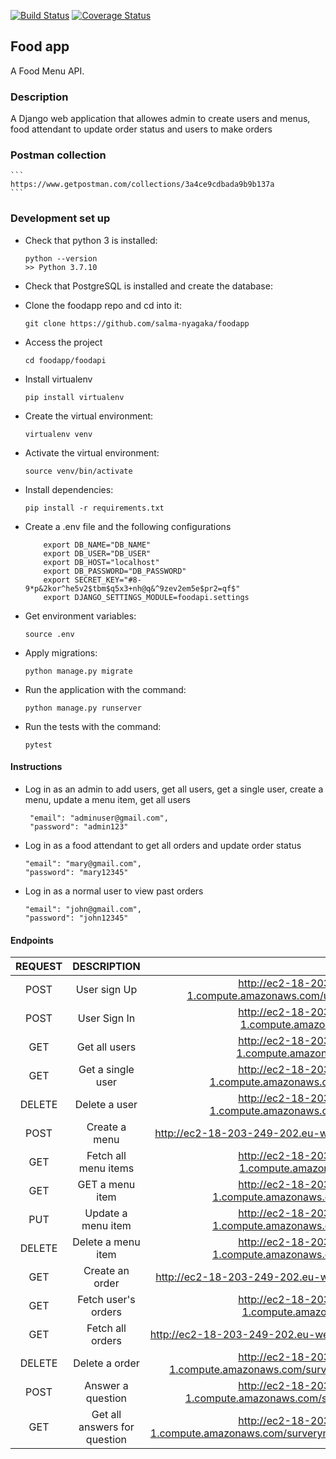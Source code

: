 [![Build Status](https://app.travis-ci.com/salma-nyagaka/foodapp.svg?branch=develop)](https://app.travis-ci.com/salma-nyagaka/foodapp)
[![Coverage Status](https://coveralls.io/repos/github/salma-nyagaka/foodapp/badge.svg?branch=develop)](https://coveralls.io/github/salma-nyagaka/foodapp?branch=develop)


## Food app
A Food Menu API.

### Description
A Django web application that allowes admin to create users and menus, food attendant to update order status and users to make orders

### Postman collection

    ```
    https://www.getpostman.com/collections/3a4ce9cdbada9b9b137a
    ```

### Development set up

-   Check that python 3 is installed:

    ```
    python --version
    >> Python 3.7.10
    ```

-   Check that PostgreSQL is installed and create the database:


-   Clone the foodapp repo and cd into it:

    ```
    git clone https://github.com/salma-nyagaka/foodapp
    ```

- Access the project

    ```
    cd foodapp/foodapi
    ```

- Install virtualenv

    ```
    pip install virtualenv
    ```

-   Create the virtual environment:

    ```
    virtualenv venv
    ```

-   Activate the virtual environment:

    ```
    source venv/bin/activate
    ```

-   Install dependencies:

    ```
    pip install -r requirements.txt 
    ```

-   Create a .env file and the following configurations

    ```
        export DB_NAME="DB_NAME"
        export DB_USER="DB_USER"
        export DB_HOST="localhost"
        export DB_PASSWORD="DB_PASSWORD"
        export SECRET_KEY="#8-9*p&2kor^he5v2$tbm$q5x3+nh@q&^9zev2em5e$pr2=qf$"
        export DJANGO_SETTINGS_MODULE=foodapi.settings

    ```

-   Get environment variables:

    ```
    source .env
    ```

-   Apply migrations:

    ```
    python manage.py migrate
    ```

-   Run the application with the command:

    ```
    python manage.py runserver 
    ```

-   Run the tests with the command:

    ```
    pytest
    ```
 #### Instructions 
 - Log in as an admin to add users, get all users, get a single user, create a menu, 
 update a menu item, get all users

   ```
    "email": "adminuser@gmail.com",
    "password": "admin123"
    ```
 - Log in as a food attendant to get all orders and update order status

    ```
    "email": "mary@gmail.com",
    "password": "mary12345"
    ```

 - Log in as a normal user to view past orders

    ```
    "email": "john@gmail.com",
    "password": "john12345"
    ```
 

 #### Endpoints
| REQUEST | DESCRIPTION  | URL  |
| :-----: | :-: | :-: |
| POST | User sign Up|  http://ec2-18-203-249-202.eu-west-1.compute.amazonaws.com/users/register?is_admin=is_admin |
| POST | User Sign In|  http://ec2-18-203-249-202.eu-west-1.compute.amazonaws.com/users/login |
| GET | Get all users|  http://ec2-18-203-249-202.eu-west-1.compute.amazonaws.com/users/details|
| GET | Get a single user|  http://ec2-18-203-249-202.eu-west-1.compute.amazonaws.com/users/details/{{user_id}} |
| DELETE | Delete a user|  http://ec2-18-203-249-202.eu-west-1.compute.amazonaws.com/users/details/{{user_id}} |
| POST | Create a menu|  http://ec2-18-203-249-202.eu-west-1.compute.amazonaws.com/menu/ |
| GET | Fetch all menu items |  http://ec2-18-203-249-202.eu-west-1.compute.amazonaws.com/menu/items |
| GET | GET a menu item|  http://ec2-18-203-249-202.eu-west-1.compute.amazonaws.com/menu/item/{{menu_id}} |
| PUT | Update a menu item | http://ec2-18-203-249-202.eu-west-1.compute.amazonaws.com/menu/item/{{menu_id}} |
| DELETE | Delete a menu item|  http://ec2-18-203-249-202.eu-west-1.compute.amazonaws.com/menu/item/{{menu_id}} |
| GET | Create an order|  http://ec2-18-203-249-202.eu-west-1.compute.amazonaws.com/order/ |
| GET | Fetch user's orders |  http://ec2-18-203-249-202.eu-west-1.compute.amazonaws.com/order/user |
| GET | Fetch all orders | http://ec2-18-203-249-202.eu-west-1.compute.amazonaws.com/order/all |
| DELETE | Delete a order|  http://ec2-18-203-249-202.eu-west-1.compute.amazonaws.com/surverymanager/question/{{question_id}} |
| POST | Answer a question | http://ec2-18-203-249-202.eu-west-1.compute.amazonaws.com/surverymanager/question/answer/ |
| GET | Get all answers for question|  http://ec2-18-203-249-202.eu-west-1.compute.amazonaws.com/surverymanager/question/answer/{{question_id}} |
